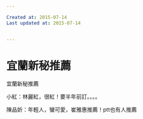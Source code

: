 ```yaml
---

Created at: 2015-07-14
Last updated at: 2015-07-14


---
```


# 宜蘭新秘推薦


宜蘭新秘推薦

小紅：林麗紅，很紅！要半年前訂。。。。

陳品妡：年輕人，蠻可愛，崔雅惠推薦！ptt也有人推薦

